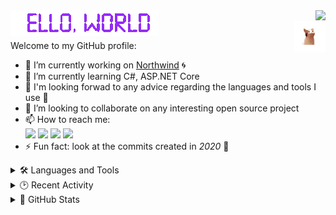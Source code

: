 <img align="left" src="res/README/helloworld.gif" height="41" width="237">
<img align="right" src="https://komarev.com/ghpvc/?username=Srul1k&color=blueviolet">

<br>
<img align="right" src="res/README/popcat.gif" height="50" width="50">
<br>

Welcome to my GitHub profile:

- 🔭 I’m currently working on [Northwind](https://github.com/Srul1k/Northwind) 🌀
- 🌱 I’m currently learning C#, ASP.NET Core  
- 💬 I'm looking forwad to any advice regarding the languages and tools I use 💜  
- 💞️ I’m looking to collaborate on any interesting open source project
- 📫 How to reach me:  
  <a href="https://t.me/Srul1k">
    <img src="https://img.shields.io/badge/Telegram-2CA5E0?&logo=telegram&logoColor=white"></a>
  <a href="https://discord.gg/2MXtSumMAb">
    <img src="https://img.shields.io/badge/Discord-%237289DA.svg?&logo=discord&logoColor=white"></a>
  <a href="mailto:srul1k@protonmail.com">
    <img src="https://img.shields.io/badge/ProtonMail-8B89CC?&logo=protonmail&logoColor=white"></a>
  <a href="https://stackoverflow.com/users/13569819/srul1k">
    <img src="https://img.shields.io/badge/-StackOverflow-FE7A16?&logo=stack-overflow&logoColor=white"></a>  
- ⚡ Fun fact: look at the commits created in *2020* 👀

<details>
  <summary>🛠️ Languages and Tools</summary>

  ![C#](https://img.shields.io/badge/C%23-%23239120.svg?logo=c-sharp&logoColor=white)
  ![.Net](https://img.shields.io/badge/.NET-512BD4?logo=dotnet&logoColor=white)
  ![ASP.NET Core](https://img.shields.io/badge/ASP.NET%20Core-5C2D91?style=flat&logo=.net&logoColor=white)
  ![Swagger](https://img.shields.io/badge/-Swagger-%23Clojure?logo=swagger&logoColor=white)
  ![Visual Studio](https://img.shields.io/badge/Visual%20Studio-5C2D91.svg?logo=visual-studio&logoColor=white)
  ![Git](https://img.shields.io/badge/git-%23F05033.svg?logo=git&logoColor=white)
  ![GitHub](https://img.shields.io/badge/GitHub-%23121011.svg?logo=github&logoColor=white)  

  *I also have a little experience with:*  

  ![Visual Studio Code](https://img.shields.io/badge/Visual%20Studio%20Code-0078d7.svg?logo=visual-studio-code&logoColor=white)
  ![Postman](https://img.shields.io/badge/Postman-FF6C37?logo=postman&logoColor=white)
  ![Grafana](https://img.shields.io/badge/Grafana-F2F4F9?logo=grafana&logoColor=orange&labelColor=F2F4F9)
  ![Prometheus](https://img.shields.io/badge/Prometheus-000000?logo=prometheus&labelColor=000000)
  ![MicrosoftSQLServer](https://img.shields.io/badge/Microsoft%20SQL%20Sever-CC2927?logo=microsoft%20sql%20server&logoColor=white)
  ![Azure DevOps](https://img.shields.io/badge/Azure_DevOps-0078D7?logo=azure-devops&logoColor=white)
  ![Azure Functions](https://img.shields.io/badge/Azure_Functions-0062AD?logo=azure-functions&logoColor=white)
  ![GitHub Actions](https://img.shields.io/badge/GitHub_Actions-%232671E5.svg?logo=githubactions&logoColor=white)
  ![Bootstrap](https://img.shields.io/badge/Bootstrap-%23563D7C.svg?logo=bootstrap&logoColor=white)
  ![HTML5](https://img.shields.io/badge/HTML5-%23E34F26.svg?logo=html5&logoColor=white)
  ![JavaScript](https://img.shields.io/badge/JavaScript-%23323330.svg?logo=javascript&logoColor=%23F7DF1E)

</details>

<details>
  <summary>🕑 Recent Activity</summary>

<!--START_SECTION:activity-->
1. ❗️ Opened issue [#886](https://github.com/marcizhu/marcizhu/issues/886) in [marcizhu/marcizhu](https://github.com/marcizhu/marcizhu)
<!--END_SECTION:activity-->

</details>

<details>
  <summary>🔮 GitHub Stats</summary>

  ![](https://github-readme-stats.vercel.app/api?username=Srul1k&count_private=true&show_icons=true&hide_title=true&bg_color=25,6912cc,904e95&border_color=6912cc&title_color=f2be9d&icon_color=f2be9d&text_color=cfcfcf)
  ![](https://github-readme-stats.vercel.app/api/top-langs/?username=Srul1k&layout=compact&bg_color=15,904e95,6912cc&border_color=6912cc&title_color=f2be9d&text_color=cfcfcf)

</details>
